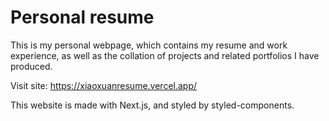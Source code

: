 # Personal resume
This is my personal webpage, which contains my resume and work experience, as well as the collation of projects and related portfolios I have produced.

Visit site: https://xiaoxuanresume.vercel.app/

This website is made with Next.js, and styled by styled-components.
